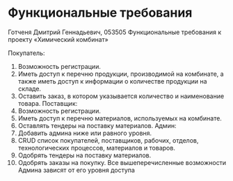 # Функциональные требования
Готченя Дмитрий Геннадьевич, 053505
Функциональные требования к проекту «Химический комбинат» 

Покупатель:
1.	Возможность регистрации.
2.	Иметь доступ к перечню продукции, производимой на комбинате, а также иметь доступ к информации о количестве продукции на складе.
3.	Оставить заказ, в котором указывается количество и наименование товара.
Поставщик:
1.	Возможность регистрации.
2.	Иметь доступ к перечню материалов, используемых на комбинате.
3.	Оставлять тендеры на поставку материалов.
Админ:
1.	Добавить админа ниже или равного уровня.
2.	CRUD список покупателей, поставщиков, рабочих, отделов, технологических процессов, материалов и товаров.
3.	Одобрять тендеры на поставку материалов.
4.	Одобрять заказы на покупку.
Все вышеперечисленные возможности Админа зависят от его уровня доступа 

